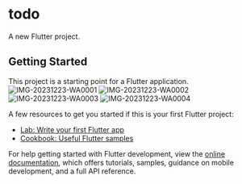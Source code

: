 # todo

A new Flutter project.

## Getting Started

This project is a starting point for a Flutter application.
![IMG-20231223-WA0001](https://github.com/harshit1042/Todo-List-App/assets/105489003/1e4cc5cc-fb20-48b9-92ec-c95712d50827)
![IMG-20231223-WA0002](https://github.com/harshit1042/Todo-List-App/assets/105489003/6e0dab1b-4a89-439e-af77-bc11ad37dda6)
![IMG-20231223-WA0003](https://github.com/harshit1042/Todo-List-App/assets/105489003/7e8b56c8-29d9-4a61-b66b-6bf422dfef0e)
![IMG-20231223-WA0004](https://github.com/harshit1042/Todo-List-App/assets/105489003/5b24c6ee-4c07-4001-bb06-4232e647644a)


A few resources to get you started if this is your first Flutter project:

- [Lab: Write your first Flutter app](https://docs.flutter.dev/get-started/codelab)
- [Cookbook: Useful Flutter samples](https://docs.flutter.dev/cookbook)

For help getting started with Flutter development, view the
[online documentation](https://docs.flutter.dev/), which offers tutorials,
samples, guidance on mobile development, and a full API reference.
